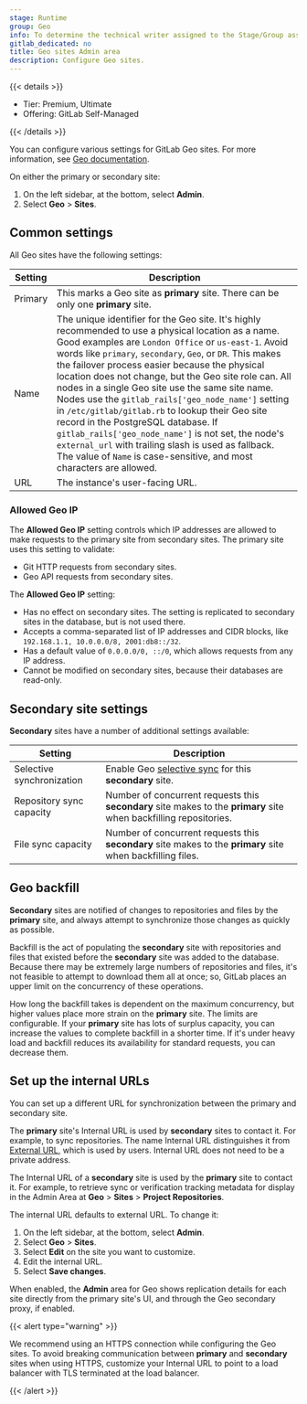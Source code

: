```yaml
---
stage: Runtime
group: Geo
info: To determine the technical writer assigned to the Stage/Group associated with this page, see https://handbook.gitlab.com/handbook/product/ux/technical-writing/#assignments
gitlab_dedicated: no
title: Geo sites Admin area
description: Configure Geo sites.
---
```


{{< details >}}

- Tier: Premium, Ultimate
- Offering: GitLab Self-Managed

{{< /details >}}

You can configure various settings for GitLab Geo sites. For more information, see
[Geo documentation](geo/_index.md).

On either the primary or secondary site:

1. On the left sidebar, at the bottom, select **Admin**.
1. Select **Geo** > **Sites**.

## Common settings

All Geo sites have the following settings:

| Setting | Description |
| --------| ----------- |
| Primary | This marks a Geo site as **primary** site. There can be only one **primary** site. |
| Name    | The unique identifier for the Geo site. It's highly recommended to use a physical location as a name. Good examples are `London Office` or `us-east-1`. Avoid words like `primary`, `secondary`, `Geo`, or `DR`. This makes the failover process easier because the physical location does not change, but the Geo site role can. All nodes in a single Geo site use the same site name. Nodes use the `gitlab_rails['geo_node_name']` setting in `/etc/gitlab/gitlab.rb` to lookup their Geo site record in the PostgreSQL database. If `gitlab_rails['geo_node_name']` is not set, the node's `external_url` with trailing slash is used as fallback. The value of `Name` is case-sensitive, and most characters are allowed. |
| URL     | The instance's user-facing URL. |

### Allowed Geo IP

The **Allowed Geo IP** setting controls which IP addresses are allowed to make requests to the primary site
from secondary sites. The primary site uses this setting to validate:

- Git HTTP requests from secondary sites.
- Geo API requests from secondary sites.

The **Allowed Geo IP** setting:

- Has no effect on secondary sites. The setting is replicated to secondary sites in the database, but is not used there.
- Accepts a comma-separated list of IP addresses and CIDR blocks, like `192.168.1.1, 10.0.0.0/8, 2001:db8::/32`.
- Has a default value of `0.0.0.0/0, ::/0`, which allows requests from any IP address.
- Cannot be modified on secondary sites, because their databases are read-only.

## Secondary site settings

**Secondary** sites have a number of additional settings available:

| Setting                   | Description |
|---------------------------|-------------|
| Selective synchronization | Enable Geo [selective sync](geo/replication/selective_synchronization.md) for this **secondary** site. |
| Repository sync capacity  | Number of concurrent requests this **secondary** site makes to the **primary** site when backfilling repositories. |
| File sync capacity        | Number of concurrent requests this **secondary** site makes to the **primary** site when backfilling files. |

## Geo backfill

**Secondary** sites are notified of changes to repositories and files by the **primary** site,
and always attempt to synchronize those changes as quickly as possible.

Backfill is the act of populating the **secondary** site with repositories and files that
existed before the **secondary** site was added to the database. Because there may be
extremely large numbers of repositories and files, it's not feasible to attempt to
download them all at once; so, GitLab places an upper limit on the concurrency of
these operations.

How long the backfill takes is dependent on the maximum concurrency, but higher
values place more strain on the **primary** site. The limits are configurable.
If your **primary** site has lots of surplus capacity,
you can increase the values to complete backfill in a shorter time. If it's
under heavy load and backfill reduces its availability for standard requests,
you can decrease them.

## Set up the internal URLs

You can set up a different URL for synchronization between the primary and secondary site.

The **primary** site's Internal URL is used by **secondary** sites to contact
it. For example, to sync repositories. The name Internal URL distinguishes it from
[External URL](https://docs.gitlab.com/omnibus/settings/configuration.html#configuring-the-external-url-for-gitlab),
which is used by users. Internal URL does not need to be a private address.

The Internal URL of a **secondary** site is used by the **primary** site to
contact it. For example, to retrieve sync or verification tracking metadata for
display in the Admin Area at **Geo** > **Sites** > **Project Repositories**.

The internal URL defaults to external URL. To change it:

1. On the left sidebar, at the bottom, select **Admin**.
1. Select **Geo** > **Sites**.
1. Select **Edit** on the site you want to customize.
1. Edit the internal URL.
1. Select **Save changes**.

When enabled, the **Admin** area for Geo shows replication details for each site directly
from the primary site's UI, and through the Geo secondary proxy, if enabled.

{{< alert type="warning" >}}

We recommend using an HTTPS connection while configuring the Geo sites. To avoid
breaking communication between **primary** and **secondary** sites when using
HTTPS, customize your Internal URL to point to a load balancer with TLS
terminated at the load balancer.

{{< /alert >}}
